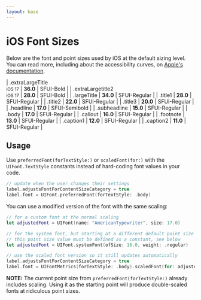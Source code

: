 ```yaml
---
layout: base
---
```


# iOS Font Sizes

Below are the font and point sizes used by iOS at the default sizing level. You can read more, including about the accessibility curves, on [Apple's documentation](https://developer.apple.com/design/human-interface-guidelines/ios/visual-design/typography).

| .extraLargeTitle<br><small>iOS 17</small>  | **36.0** | SFUI-Bold |
| .extraLargetitle2<br><small>iOS 17</small> | **28.0** | SFUI-Bold |
| .largeTitle       | **34.0** | SFUI-Regular  | 
| .title1           | **28.0** | SFUI-Regular  | 
| .title2           | **22.0** | SFUI-Regular  | 
| .title3           | **20.0** | SFUI-Regular  | 
| .headline         | **17.0** | SFUI-Semibold | 
| .subheadline      | **15.0** | SFUI-Regular  | 
| .body             | **17.0** | SFUI-Regular  | 
| .callout          | **16.0** | SFUI-Regular  | 
| .footnote         | **13.0** | SFUI-Regular  | 
| .caption1         | **12.0** | SFUI-Regular  | 
| .caption2         | **11.0** | SFUI-Regular  | 

## Usage

Use `preferredFont(forTextStyle:)` or `scaledFont(for:)` with the `UIFont.TextStyle` constants instead of hard-coding font values in your code.

```swift
// update when the user changes their settings
label.adjustsFontForContentSizeCategory = true
label.font = UIFont.preferredFont(forTextStyle: .body)
```

You can use a modified version of the font with the same scaling:

```swift
// for a custom font at the normal scaling
let adjustedFont = UIFont(name: "AmericanTypewriter", size: 17.0)

// for the system font, but starting at a different default point size
// this point size value must be defined as a constant, see below
let adjustedFont = UIFont.systemFont(ofSize: 16.0, weight: .regular)

// use the scaled font version so it still updates automatically
label.adjustsFontForContentSizeCategory = true
label.font = UIFontMetrics(forTextStyle: .body).scaledFont(for: adjustedFont)
```

**NOTE:** The current point size from `preferredFont(forTextStyle:)` already includes scaling. Using it as the starting point will produce double-scaled fonts at ridiculous point sizes.
